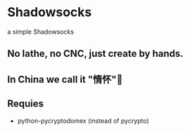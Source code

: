 # Shadowsocks
a simple Shadowsocks

## No lathe, no CNC, just create by hands.

## In China we call it "情怀"🌚

## Requies
* python-pycryptodomex (instead of pycrypto)
